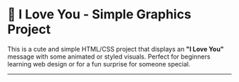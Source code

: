# 💖 I Love You - Simple Graphics Project

This is a cute and simple HTML/CSS project that displays an **"I Love You"** message with some animated or styled visuals. Perfect for beginners learning web design or for a fun surprise for someone special.

---
